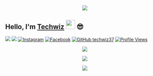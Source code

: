 <h1 align="center">
  <a href="https://git.io/typing-svg">
    <img src="https://readme-typing-svg.herokuapp.com?color=%2340A597&size=30&width=800&lines=Hello,+i'm+Techwiz.+24+YO;i'am+a+web,mobile+and+bot+developer">
  </a>
</h1>

## Hello, I'm [Techwiz](https://instagram.com/techwiz37) <img src="https://github.com/TheDudeThatCode/TheDudeThatCode/blob/master/Assets/Hi.gif" width="29px"> :sunglasses:
[<img src="https://img.shields.io/badge/Website-techwiz.biz.id-blue">](https://techwiz.biz.id)
[<img src="https://img.shields.io/badge/Email-support@techwiz.biz.id-purple">](mailto:support@techwiz.biz.id)
<a href="https://www.instagram.com/techwiz37" target="_blank"><img src="https://img.shields.io/badge/Instagram-%23E4405F.svg?&style=flat-square&logo=instagram&logoColor=white" alt="Instagram"></a>
<a href="https://www.facebook.com/techwiz.id" target="_blank"><img src="https://img.shields.io/badge/Facebook-%231877F2.svg?&style=flat-square&logo=facebook&logoColor=white" alt="Facebook"></a>
[![GitHub techwiz37](https://img.shields.io/github/followers/techwiz37?label=follow&style=social)](https://github.com/techwiz37)
[![Profile Views](https://komarev.com/ghpvc/?username=techwiz37&label=Profile%20Views)](https://github.com/techwiz37)


<p align="center">
  <a href="https://github.com/amiruldev20"><img src="https://github-readme-stats.vercel.app/api?username=amiruldev20&theme=tokyonight&show_icons=true" /></a>
</p>

<p align="center">
  <a href="https://github.com/amiruldev20"><img src="https://github-readme-streak-stats.herokuapp.com?user=amiruldev20&theme=tokyonight&hide_border=false&properties=background&border=%239611C5FF" /></a>
</p>
<p align="center">
  <a href="https://github.com/amiruldev20"><img src="https://github-profile-trophy.vercel.app/?username=amiruldev20&theme=radical&margin-w=20&no-bg=true&no-frame=false" /></a>
</p>
